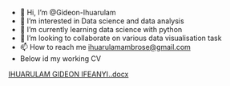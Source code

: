 - 👋 Hi, I’m @Gideon-Ihuarulam
- 👀 I’m interested in Data science and data analysis
- 🌱 I’m currently learning data science with python
- 💞️ I’m looking to collaborate on various data visualisation task
- 📫 How to reach me ihuarulamambrose@gmail.com
- Below id my working CV
<!---
Gideon-Ihuarulam/Gideon-Ihuarulam is a ✨ special ✨ repository because its `README.md` (this file) appears on your GitHub profile.
You can click the Preview link to take a look at your changes.
--->
[IHUARULAM GIDEON IFEANYI..docx](https://github.com/Gideon-Ihuarulam/Gideon-Ihuarulam/files/8611205/IHUARULAM.GIDEON.IFEANYI.docx)
